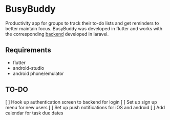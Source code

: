 # BusyBuddy

Productivity app for groups to track their to-do lists and get reminders to better maintain focus. BusyBuddy was developed in flutter and works with the corresponding [backend](vhttps://github.com/dvigne/ProductivityBackend) developed in laravel.

## Requirements

- flutter
- android-studio
- android phone/emulator


## TO-DO

[ ] Hook up authentication screen to backend for login
[ ] Set up sign up menu for new users
[ ] Set up push notifications for iOS and android
[ ] Add calendar for task due dates
